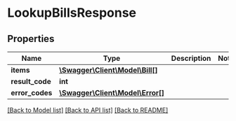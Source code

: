 # LookupBillsResponse

## Properties
Name | Type | Description | Notes
------------ | ------------- | ------------- | -------------
**items** | [**\Swagger\Client\Model\Bill[]**](Bill.md) |  | 
**result_code** | **int** |  | 
**error_codes** | [**\Swagger\Client\Model\Error[]**](Error.md) |  | 

[[Back to Model list]](../README.md#documentation-for-models) [[Back to API list]](../README.md#documentation-for-api-endpoints) [[Back to README]](../README.md)



